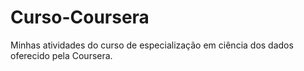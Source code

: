 # Curso-Coursera
Minhas atividades do curso de especialização em ciência dos dados oferecido pela Coursera.

